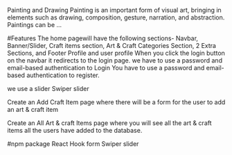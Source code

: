 Painting and Drawing
Painting is an important form of visual art, bringing in elements such as drawing, composition, gesture, narration, and abstraction. Paintings can be ...

#Features
The home pagewill have the following sections- Navbar, Banner/Slider, Craft items section, Art & Craft Categories Section, 2 Extra Sections, and Footer Profile and user profile
When you click the login button on the navbar it redirects to the login page. we have to use a password and email-based authentication to Login
You have to use a password and email-based
authentication to register.

we use a slider Swiper slider

Create an Add Craft Item page where there will be a form for the user to add an art & craft item

Create an All Art & craft Items page where you will see all the art & craft items all the users have added to the database.

#npm package
React Hook form
Swiper slider
